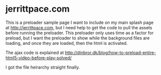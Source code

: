 # jerrittpace.com

This is a preloader sample page I want to include on my main splash page at http://jerrittpace.com, but I need help to get the code to pull the assets before running the preloader.  This preloader only uses time as a factor for preload, but I want the preloader to show while the background files are loading, and once they are loaded, then the html is activated.


The ajax code is explained at 
http://dinbror.dk/blog/how-to-preload-entire-html5-video-before-play-solved/

I got the file heirarchy straight finally.

